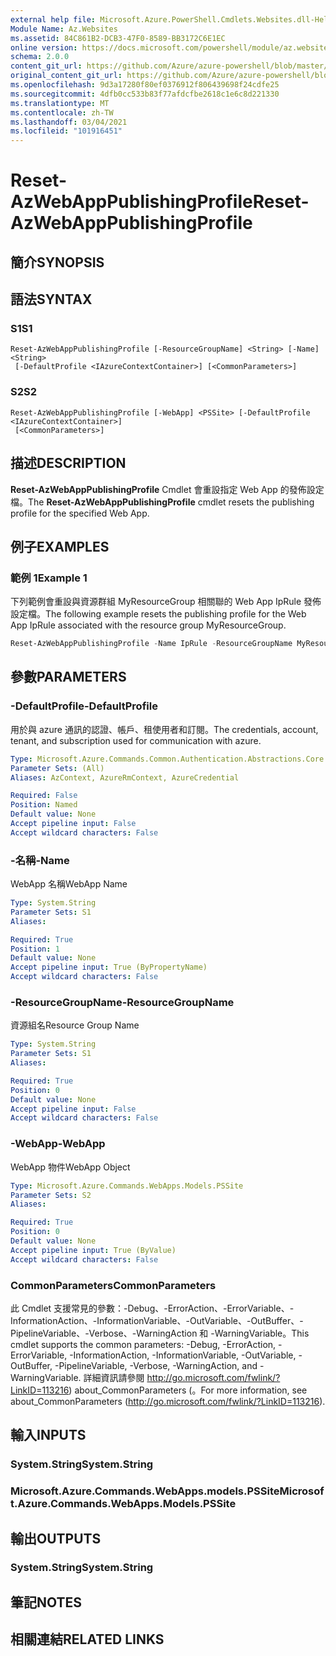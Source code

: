 ```yaml
---
external help file: Microsoft.Azure.PowerShell.Cmdlets.Websites.dll-Help.xml
Module Name: Az.Websites
ms.assetid: 84C861B2-DCB3-47F0-8589-BB3172C6E1EC
online version: https://docs.microsoft.com/powershell/module/az.websites/reset-azwebapppublishingprofile
schema: 2.0.0
content_git_url: https://github.com/Azure/azure-powershell/blob/master/src/Websites/Websites/help/Reset-AzWebAppPublishingProfile.md
original_content_git_url: https://github.com/Azure/azure-powershell/blob/master/src/Websites/Websites/help/Reset-AzWebAppPublishingProfile.md
ms.openlocfilehash: 9d3a17280f80ef0376912f806439698f24cdfe25
ms.sourcegitcommit: 4dfb0cc533b83f77afdcfbe2618c1e6c8d221330
ms.translationtype: MT
ms.contentlocale: zh-TW
ms.lasthandoff: 03/04/2021
ms.locfileid: "101916451"
---
```

# <span data-ttu-id="5a520-101">Reset-AzWebAppPublishingProfile</span><span class="sxs-lookup"><span data-stu-id="5a520-101">Reset-AzWebAppPublishingProfile</span></span>

## <span data-ttu-id="5a520-102">簡介</span><span class="sxs-lookup"><span data-stu-id="5a520-102">SYNOPSIS</span></span>

## <span data-ttu-id="5a520-103">語法</span><span class="sxs-lookup"><span data-stu-id="5a520-103">SYNTAX</span></span>

### <span data-ttu-id="5a520-104">S1</span><span class="sxs-lookup"><span data-stu-id="5a520-104">S1</span></span>
```
Reset-AzWebAppPublishingProfile [-ResourceGroupName] <String> [-Name] <String>
 [-DefaultProfile <IAzureContextContainer>] [<CommonParameters>]
```

### <span data-ttu-id="5a520-105">S2</span><span class="sxs-lookup"><span data-stu-id="5a520-105">S2</span></span>
```
Reset-AzWebAppPublishingProfile [-WebApp] <PSSite> [-DefaultProfile <IAzureContextContainer>]
 [<CommonParameters>]
```

## <span data-ttu-id="5a520-106">描述</span><span class="sxs-lookup"><span data-stu-id="5a520-106">DESCRIPTION</span></span>
<span data-ttu-id="5a520-107">**Reset-AzWebAppPublishingProfile** Cmdlet 會重設指定 Web App 的發佈設定檔。</span><span class="sxs-lookup"><span data-stu-id="5a520-107">The **Reset-AzWebAppPublishingProfile** cmdlet resets the publishing profile for the specified Web App.</span></span>

## <span data-ttu-id="5a520-108">例子</span><span class="sxs-lookup"><span data-stu-id="5a520-108">EXAMPLES</span></span>

### <span data-ttu-id="5a520-109">範例 1</span><span class="sxs-lookup"><span data-stu-id="5a520-109">Example 1</span></span>

<span data-ttu-id="5a520-110">下列範例會重設與資源群組 MyResourceGroup 相關聯的 Web App IpRule 發佈設定檔。</span><span class="sxs-lookup"><span data-stu-id="5a520-110">The following example resets the publishing profile for the Web App IpRule associated with the resource group MyResourceGroup.</span></span>

```powershell <!-- Aladdin Generated Example --> 
Reset-AzWebAppPublishingProfile -Name IpRule -ResourceGroupName MyResourceGroup
```

## <span data-ttu-id="5a520-111">參數</span><span class="sxs-lookup"><span data-stu-id="5a520-111">PARAMETERS</span></span>

### <span data-ttu-id="5a520-112">-DefaultProfile</span><span class="sxs-lookup"><span data-stu-id="5a520-112">-DefaultProfile</span></span>
<span data-ttu-id="5a520-113">用於與 azure 通訊的認證、帳戶、租使用者和訂閱。</span><span class="sxs-lookup"><span data-stu-id="5a520-113">The credentials, account, tenant, and subscription used for communication with azure.</span></span>

```yaml
Type: Microsoft.Azure.Commands.Common.Authentication.Abstractions.Core.IAzureContextContainer
Parameter Sets: (All)
Aliases: AzContext, AzureRmContext, AzureCredential

Required: False
Position: Named
Default value: None
Accept pipeline input: False
Accept wildcard characters: False
```

### <span data-ttu-id="5a520-114">-名稱</span><span class="sxs-lookup"><span data-stu-id="5a520-114">-Name</span></span>
<span data-ttu-id="5a520-115">WebApp 名稱</span><span class="sxs-lookup"><span data-stu-id="5a520-115">WebApp Name</span></span>

```yaml
Type: System.String
Parameter Sets: S1
Aliases:

Required: True
Position: 1
Default value: None
Accept pipeline input: True (ByPropertyName)
Accept wildcard characters: False
```

### <span data-ttu-id="5a520-116">-ResourceGroupName</span><span class="sxs-lookup"><span data-stu-id="5a520-116">-ResourceGroupName</span></span>
<span data-ttu-id="5a520-117">資源組名</span><span class="sxs-lookup"><span data-stu-id="5a520-117">Resource Group Name</span></span>

```yaml
Type: System.String
Parameter Sets: S1
Aliases:

Required: True
Position: 0
Default value: None
Accept pipeline input: False
Accept wildcard characters: False
```

### <span data-ttu-id="5a520-118">-WebApp</span><span class="sxs-lookup"><span data-stu-id="5a520-118">-WebApp</span></span>
<span data-ttu-id="5a520-119">WebApp 物件</span><span class="sxs-lookup"><span data-stu-id="5a520-119">WebApp Object</span></span>

```yaml
Type: Microsoft.Azure.Commands.WebApps.Models.PSSite
Parameter Sets: S2
Aliases:

Required: True
Position: 0
Default value: None
Accept pipeline input: True (ByValue)
Accept wildcard characters: False
```

### <span data-ttu-id="5a520-120">CommonParameters</span><span class="sxs-lookup"><span data-stu-id="5a520-120">CommonParameters</span></span>
<span data-ttu-id="5a520-121">此 Cmdlet 支援常見的參數：-Debug、-ErrorAction、-ErrorVariable、-InformationAction、-InformationVariable、-OutVariable、-OutBuffer、-PipelineVariable、-Verbose、-WarningAction 和 -WarningVariable。</span><span class="sxs-lookup"><span data-stu-id="5a520-121">This cmdlet supports the common parameters: -Debug, -ErrorAction, -ErrorVariable, -InformationAction, -InformationVariable, -OutVariable, -OutBuffer, -PipelineVariable, -Verbose, -WarningAction, and -WarningVariable.</span></span> <span data-ttu-id="5a520-122">詳細資訊請參閱 http://go.microsoft.com/fwlink/?LinkID=113216) about_CommonParameters (。</span><span class="sxs-lookup"><span data-stu-id="5a520-122">For more information, see about_CommonParameters (http://go.microsoft.com/fwlink/?LinkID=113216).</span></span>

## <span data-ttu-id="5a520-123">輸入</span><span class="sxs-lookup"><span data-stu-id="5a520-123">INPUTS</span></span>

### <span data-ttu-id="5a520-124">System.String</span><span class="sxs-lookup"><span data-stu-id="5a520-124">System.String</span></span>

### <span data-ttu-id="5a520-125">Microsoft.Azure.Commands.WebApps.models.PSSite</span><span class="sxs-lookup"><span data-stu-id="5a520-125">Microsoft.Azure.Commands.WebApps.Models.PSSite</span></span>

## <span data-ttu-id="5a520-126">輸出</span><span class="sxs-lookup"><span data-stu-id="5a520-126">OUTPUTS</span></span>

### <span data-ttu-id="5a520-127">System.String</span><span class="sxs-lookup"><span data-stu-id="5a520-127">System.String</span></span>

## <span data-ttu-id="5a520-128">筆記</span><span class="sxs-lookup"><span data-stu-id="5a520-128">NOTES</span></span>

## <span data-ttu-id="5a520-129">相關連結</span><span class="sxs-lookup"><span data-stu-id="5a520-129">RELATED LINKS</span></span>
